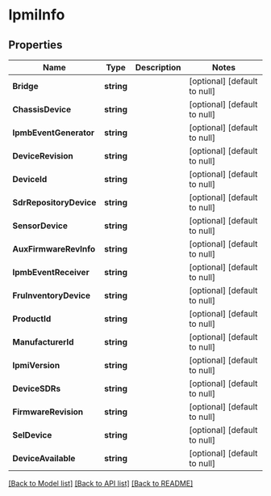 # IpmiInfo

## Properties
Name | Type | Description | Notes
------------ | ------------- | ------------- | -------------
**Bridge** | **string** |  | [optional] [default to null]
**ChassisDevice** | **string** |  | [optional] [default to null]
**IpmbEventGenerator** | **string** |  | [optional] [default to null]
**DeviceRevision** | **string** |  | [optional] [default to null]
**DeviceId** | **string** |  | [optional] [default to null]
**SdrRepositoryDevice** | **string** |  | [optional] [default to null]
**SensorDevice** | **string** |  | [optional] [default to null]
**AuxFirmwareRevInfo** | **string** |  | [optional] [default to null]
**IpmbEventReceiver** | **string** |  | [optional] [default to null]
**FruInventoryDevice** | **string** |  | [optional] [default to null]
**ProductId** | **string** |  | [optional] [default to null]
**ManufacturerId** | **string** |  | [optional] [default to null]
**IpmiVersion** | **string** |  | [optional] [default to null]
**DeviceSDRs** | **string** |  | [optional] [default to null]
**FirmwareRevision** | **string** |  | [optional] [default to null]
**SelDevice** | **string** |  | [optional] [default to null]
**DeviceAvailable** | **string** |  | [optional] [default to null]

[[Back to Model list]](../README.md#documentation-for-models) [[Back to API list]](../README.md#documentation-for-api-endpoints) [[Back to README]](../README.md)


